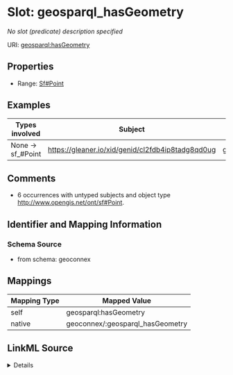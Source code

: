 

# Slot: geosparql_hasGeometry


_No slot (predicate) description specified_





URI: [geosparql:hasGeometry](geosparql:hasGeometry)



<!-- no inheritance hierarchy -->








## Properties

* Range: [Sf#Point](../classes/Sf#Point.md)






## Examples

| Types involved | Subject | Predicate | Object |
| --- | --- | --- | --- |
| None → sf_#Point | https://gleaner.io/xid/genid/cl2fdb4ip8tadg8qd0ug | geosparql:hasGeometry | https://gleaner.io/xid/genid/cl2fdb4ip8tadg8qd0v0 |


## Comments

* 6 occurrences with untyped subjects and object type http://www.opengis.net/ont/sf#Point.

## Identifier and Mapping Information







### Schema Source


* from schema: geoconnex




## Mappings

| Mapping Type | Mapped Value |
| ---  | ---  |
| self | geosparql:hasGeometry |
| native | geoconnex/:geosparql_hasGeometry |




## LinkML Source

<details>
```yaml
name: geosparql_hasGeometry
description: No slot (predicate) description specified
comments:
- 6 occurrences with untyped subjects and object type http://www.opengis.net/ont/sf#Point.
examples:
- description: None → sf_#Point
  object:
    example_object: https://gleaner.io/xid/genid/cl2fdb4ip8tadg8qd0v0
    example_predicate: geosparql:hasGeometry
    example_subject: https://gleaner.io/xid/genid/cl2fdb4ip8tadg8qd0ug
from_schema: geoconnex
rank: 1000
slot_uri: geosparql:hasGeometry
alias: geosparql_hasGeometry
range: sf_#Point

```
</details>